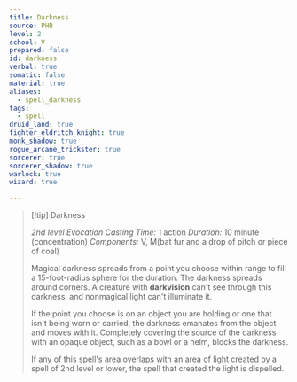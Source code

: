 ```yaml
---
title: Darkness
source: PHB
level: 2
school: V
prepared: false
id: darkness
verbal: true
somatic: false
material: true
aliases:
  - spell_darkness
tags:
  - spell
druid_land: true
fighter_eldritch_knight: true
monk_shadow: true
rogue_arcane_trickster: true
sorcerer: true
sorcerer_shadow: true
warlock: true
wizard: true

---
```

>[!tip] Darkness
>
> *2nd level Evocation*
> *Casting Time:* 1 action
> *Duration:* 10 minute (concentration)
> *Components:* V, M(bat fur and a drop of pitch or piece of coal)
>
>Magical darkness spreads from a point you choose within range to fill a 15-foot-radius sphere for the duration. The darkness spreads around corners. A creature with **darkvision** can't see through this darkness, and nonmagical light can't illuminate it.
>
>If the point you choose is on an object you are holding or one that isn't being worn or carried, the darkness emanates from the object and moves with it. Completely covering the source of the darkness with an opaque object, such as a bowl or a helm, blocks the darkness.
>
>If any of this spell's area overlaps with an area of light created by a spell of 2nd level or lower, the spell that created the light is dispelled.
>

